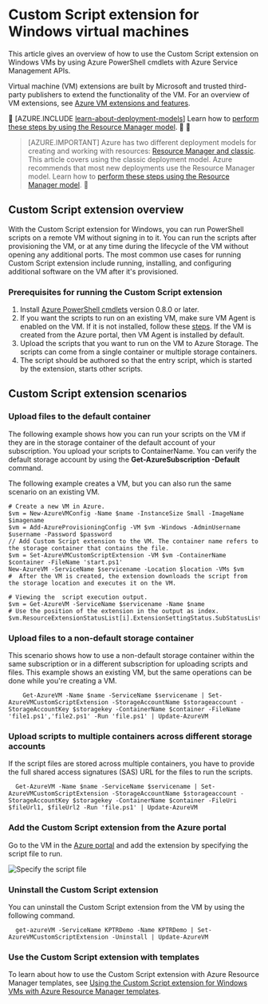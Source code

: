 <properties
   pageTitle="Custom Script extension on a Windows VM | Azure"
   description="Automate Azure VM configuration tasks by using the Custom Script extension to run PowerShell scripts on a remote Windows VM"
   services="virtual-machines-windows"
   documentationCenter=""
   authors="kundanap"
   manager="timlt"
   editor=""
   tags="azure-service-management"/>

<tags
   ms.service="virtual-machines-windows"
   ms.devlang="na"
   ms.topic="article"
   ms.tgt_pltfrm="vm-windows"
   ms.workload="infrastructure-services"
   ms.date="08/06/2015"
   wacn.date=""
   ms.author="kundanap"/>

# Custom Script extension for Windows virtual machines

This article gives an overview of how to use the Custom Script extension on Windows VMs by using Azure PowerShell cmdlets with Azure Service Management APIs.

Virtual machine (VM) extensions are built by Microsoft and trusted third-party publishers to extend the functionality of the VM. For an overview of VM extensions, see
[Azure VM extensions and features](/documentation/articles/virtual-machines-windows-extensions-features/).


[AZURE.INCLUDE [learn-about-deployment-models](../../includes/learn-about-deployment-models-classic-include.md)] Learn how to [perform these steps by using the Resource Manager model](/documentation/articles/virtual-machines-windows-extensions-customscript/).


> [AZURE.IMPORTANT] Azure has two different deployment models for creating and working with resources:  [Resource Manager and classic](/documentation/articles/resource-manager-deployment-model/).  This article covers using the classic deployment model. Azure recommends that most new deployments use the Resource Manager model. Learn how to [perform these steps using the Resource Manager model](/documentation/articles/virtual-machines-windows-extensions-customscript/).


## Custom Script extension overview

With the Custom Script extension for Windows, you can run PowerShell scripts on a remote VM without signing in to it. You can run the scripts after provisioning the VM, or at any time during the lifecycle of the VM without opening any additional ports. The most common use cases for running Custom Script extension include running, installing, and configuring additional software on the VM after it's provisioned.

### Prerequisites for running the Custom Script extension

1. Install <a href="http://azure.microsoft.com/downloads" target="_blank">Azure PowerShell cmdlets</a> version 0.8.0 or later.
2. If you want the scripts to run on an existing VM, make sure VM Agent is enabled on the VM. If it is not installed, follow these  [steps](/documentation/articles/virtual-machines-windows-classic-agents-and-extensions/). If the VM is created from the Azure portal, then VM Agent is installed by default.
3. Upload the scripts that you want to run on the VM to Azure Storage. The scripts can come from a single container or multiple storage containers.
4. The script should be authored so that the entry script, which is started by the extension, starts other scripts.

## Custom Script extension scenarios

### Upload files to the default container

The following example shows how you can run your scripts on the VM if they are in the storage container of the default account of your subscription. You upload your scripts to ContainerName. You can verify the default storage account by using the **Get-AzureSubscription -Default** command.

The following example creates a VM, but you can also run the same scenario on an existing VM.

    # Create a new VM in Azure.
    $vm = New-AzureVMConfig -Name $name -InstanceSize Small -ImageName $imagename
    $vm = Add-AzureProvisioningConfig -VM $vm -Windows -AdminUsername $username -Password $password
    // Add Custom Script extension to the VM. The container name refers to the storage container that contains the file.
    $vm = Set-AzureVMCustomScriptExtension -VM $vm -ContainerName $container -FileName 'start.ps1'
    New-AzureVM -ServiceName $servicename -Location $location -VMs $vm
    #  After the VM is created, the extension downloads the script from the storage location and executes it on the VM.

    # Viewing the  script execution output.
    $vm = Get-AzureVM -ServiceName $servicename -Name $name
    # Use the position of the extension in the output as index.
    $vm.ResourceExtensionStatusList[i].ExtensionSettingStatus.SubStatusList

### Upload files to a non-default storage container

This scenario shows how to use a non-default storage container within the same subscription or in a different subscription for uploading scripts and files. This example shows an existing VM, but the same operations can be done while you're creating a VM.

        Get-AzureVM -Name $name -ServiceName $servicename | Set-AzureVMCustomScriptExtension -StorageAccountName $storageaccount -StorageAccountKey $storagekey -ContainerName $container -FileName 'file1.ps1','file2.ps1' -Run 'file.ps1' | Update-AzureVM

### Upload scripts to multiple containers across different storage accounts

  If the script files are stored across multiple containers, you have to provide the full shared access signatures (SAS) URL for the files to run the scripts.

      Get-AzureVM -Name $name -ServiceName $servicename | Set-AzureVMCustomScriptExtension -StorageAccountName $storageaccount -StorageAccountKey $storagekey -ContainerName $container -FileUri $fileUrl1, $fileUrl2 -Run 'file.ps1' | Update-AzureVM


### Add the Custom Script extension from the Azure portal

Go to the VM in the <a href="https://portal.azure.cn/ " target="_blank">Azure portal</a> and add the extension by specifying the script file to run.

  ![Specify the script file][5]


### Uninstall the Custom Script extension

You can uninstall the Custom Script extension from the VM by using the following command.

      get-azureVM -ServiceName KPTRDemo -Name KPTRDemo | Set-AzureVMCustomScriptExtension -Uninstall | Update-AzureVM

### Use the Custom Script extension with templates

To learn about how to use the Custom Script extension with Azure Resource Manager templates, see [Using the Custom Script extension for Windows VMs with Azure Resource Manager templates](/documentation/articles/virtual-machines-windows-extensions-customscript/).

<!--Image references-->
[5]: ./media/virtual-machines-windows-classic-extensions-customscript/addcse.png

